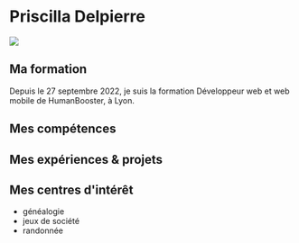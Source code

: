 # Priscilla Delpierre

![](https://media-exp1.licdn.com/dms/image/D4E03AQFc44Ym7sNJqA/profile-displayphoto-shrink_800_800/0/1665670992677?e=1672876800&v=beta&t=c2KuQ7hzkDvXwy91eGpuiQsq31bh3DIwxxTRz1jFJZQ)


## Ma formation 

Depuis le 27 septembre 2022, je suis la formation Développeur web et web mobile de HumanBooster, à Lyon. 

## Mes compétences

## Mes expériences & projets

## Mes centres d'intérêt

* généalogie
* jeux de société 
* randonnée
